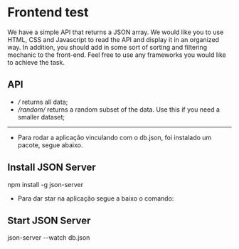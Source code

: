 # Frontend test

We have a simple API that returns a JSON array. We would like you to use HTML, CSS and Javascript to read the API and display it in an organized way. In addition, you should add in some sort of sorting and filtering mechanic to the front-end. Feel free to use any frameworks you would like to achieve the task.

## API

* */* returns all data;
* */random/<n>* returns a random subset of the data. Use this if you need a smaller dataset;

----------------------------------------------------------------------------------------------------------

* Para rodar a aplicação vinculando com o db.json, foi instalado um pacote, segue abaixo.

## Install JSON Server

npm install -g json-server

* Para dar star na aplicação segue a baixo o comando:

## Start JSON Server

json-server --watch db.json


